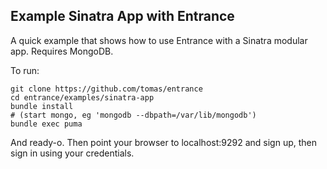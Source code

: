 ## Example Sinatra App with Entrance

A quick example that shows how to use Entrance with a Sinatra modular app. Requires MongoDB.

To run:

    git clone https://github.com/tomas/entrance
    cd entrance/examples/sinatra-app
    bundle install
    # (start mongo, eg 'mongodb --dbpath=/var/lib/mongodb')
    bundle exec puma

And ready-o. Then point your browser to localhost:9292 and sign up, then sign in using your credentials.
